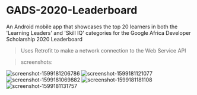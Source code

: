 # GADS-2020-Leaderboard
An Android mobile app that showcases the top 20 learners in both the 'Learning Leaders' and 'Skill IQ' categories for the Google Africa Developer Scholarship 2020 Leaderboard

> Uses Retrofit to make a network connection to the Web Service API

> screenshots:

![screenshot-1599181206786](https://user-images.githubusercontent.com/65837990/92188133-a8358f00-ee53-11ea-9505-0a253b21304f.jpg)
![screenshot-1599181121077](https://user-images.githubusercontent.com/65837990/92188156-b8e60500-ee53-11ea-84d2-b6fe2cb5ecc2.jpg)
![screenshot-1599181069882](https://user-images.githubusercontent.com/65837990/92188166-bd122280-ee53-11ea-8799-339fcc9fac95.jpg)
![screenshot-1599181181108](https://user-images.githubusercontent.com/65837990/92188140-abc91600-ee53-11ea-9dbb-a154dc84edf2.jpg)
![screenshot-1599181131757](https://user-images.githubusercontent.com/65837990/92188152-b4b9e780-ee53-11ea-9620-8f383ee08c8e.jpg)

